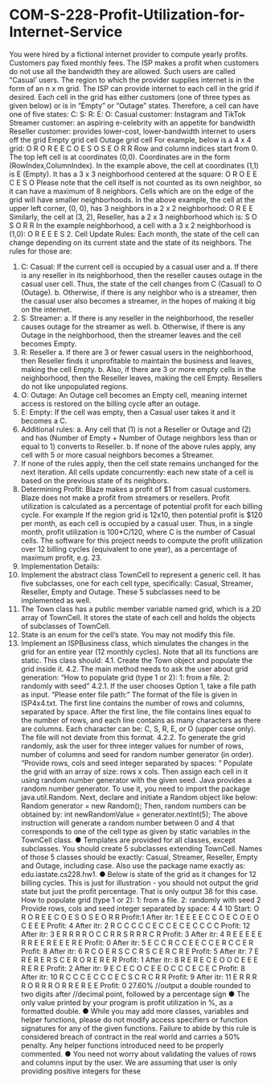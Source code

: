 # COM-S-228-Profit-Utilization-for-Internet-Service
You were hired by a fictional internet provider to compute yearly profits. Customers pay
fixed monthly fees. The ISP makes a profit when customers do not use all the bandwidth
they are allowed. Such users are called “Casual’ users. The region to which the provider
supplies internet is in the form of an n x m grid. The ISP can provide internet to each cell in
the grid if desired.
Each cell in the grid has either customers (one of three types as given below) or is in
“Empty” or “Outage” states. Therefore, a cell can have one of five states:
C:
S:
R:
E:
O:
Casual customer: Instagram and TikTok
Streamer customer: an aspiring e-celebrity with an appetite for bandwidth
Reseller customer: provides lower-cost, lower-bandwidth internet to users off the grid
Empty grid cell
Outage grid cell
For example, below is a 4 x 4 grid:
O R O R
E E C O
E S O S
E O R R
Row and column indices start from 0. The top left cell is at coordinates (0,0). Coordinates
are in the form (RowIndex,ColumnIndex). In the example above, the cell at coordinates (1,1)
is E (Empty). It has a 3 x 3 neighborhood centered at the square:
O R O
E E C
E S O
Please note that the cell itself is not counted as its own neighbor, so it can have a maximum of 8
neighbors.
Cells which are on the edge of the grid will have smaller neighborhoods. In the above
example, the cell at the upper left corner, (0, 0), has 3 neighbors in a 2 x 2 neighborhood:
O R
E E
Similarly, the cell at (3, 2), Reseller, has a 2 x 3 neighborhood which is:
S O S
O R R
In the example neighborhood, a cell with a 3 x 2 neighborhood is (1,0):
O R
E E
E S
2. Cell Update Rules:
Each month, the state of the cell can change depending on its current state and the state of its
neighbors. The rules for those are:
1. C: Casual: If the current cell is occupied by a casual user and
a. If there is any reseller in its neighborhood, then the reseller causes outage in the
casual user cell. Thus, the state of the cell changes from C (Casual) to O
(Outage).
b. Otherwise, if there is any neighbor who is a streamer, then the casual user also
becomes a streamer, in the hopes of making it big on the internet.
2. S: Streamer:
a. If there is any reseller in the neighborhood, the reseller causes outage for the
streamer as well.
b. Otherwise, if there is any Outage in the neighborhood, then the streamer leaves
and the cell becomes Empty.
3. R: Reseller
a. If there are 3 or fewer casual users in the neighborhood, then Reseller finds
it unprofitable to maintain the business and leaves, making the cell Empty.
b. Also, if there are 3 or more empty cells in the neighborhood, then the Reseller
leaves, making the cell Empty. Resellers do not like unpopulated regions.
4. O: Outage: An Outage cell becomes an Empty cell, meaning internet access is restored
on the billing cycle after an outage.
5. E: Empty: If the cell was empty, then a Casual user takes it and it becomes a C.
6. Additional rules:
a. Any cell that (1) is not a Reseller or Outage and (2) and has (Number of Empty +
Number of Outage neighbors less than or equal to 1) converts to Reseller.
b. If none of the above rules apply, any cell with 5 or more casual neighbors
becomes a Streamer.
7. If none of the rules apply, then the cell state remains unchanged for the next iteration.
All cells update concurrently: each new state of a cell is based on the previous state of its
neighbors.
3. Determining Profit:
Blaze makes a profit of $1 from casual customers. Blaze does not make a profit from
streamers or resellers.
Profit utilization is calculated as a percentage of potential profit for each billing cycle. For
example If the region grid is 12x10, then potential profit is $120 per month, as each cell is
occupied by a casual user. Thus, in a single month, profit utilization is 100*C/120, where C is
the number of Casual cells. The software for this project needs to compute the profit utilization
over 12 billing cycles (equivalent to one year), as a percentage of maximum profit, e.g. 23.
4. Implementation Details:
1. Implement the abstract class TownCell to represent a generic cell. It has five
subclasses, one for each cell type, specifically: Casual, Streamer, Reseller,
Empty and Outage. These 5 subclasses need to be implemented as well.
2. The Town class has a public member variable named grid, which is a 2D array of
TownCell. It stores the state of each cell and holds the objects of subclasses of
TownCell.
3. State is an enum for the cell’s state. You may not modify this file.
4. Implement an ISPBusiness class, which simulates the changes in the grid for an
entire year (12 monthly cycles). Note that all its functions are static. This class should:
4.1. Create the Town object and populate the grid inside it.
4.2. The main method needs to ask the user about grid generation:
“How to populate grid (type 1 or 2): 1: from a file. 2: randomly
with seed”
4.2.1. If the user chooses Option 1, take a file path as input.
“Please enter file path:”
The format of the file is given in ISP4x4.txt. The first line contains the number of
rows and columns, separated by space.
After the first line, the file contains lines equal to the number of rows, and each
line contains as many characters as there are columns. Each character can be:
C, S, R, E, or O (upper case only).
The file will not deviate from this format.
4.2.2. To generate the grid randomly, ask the user for three integer values for
number of rows, number of columns and seed for random number
generator (in order).
“Provide rows, cols and seed integer separated by
spaces: “
Populate the grid with an array of size: rows x cols. Then assign each cell in
it using random number generator with the given seed.
Java provides a random number generator. To use it, you need to import
the package java.util.Random. Next, declare and initiate a Random object
like below:
Random generator = new Random();
Then, random numbers can be obtained by:
int newRandomValue = generator.nextInt(5);
The above instruction will generate a random number between 0 and 4 that corresponds to
one of the cell type as given by static variables in the TownCell class.
● Templates are provided for all classes, except subclasses. You should create 5
subclasses extending TownCell. Names of those 5 classes should be exactly: Casual,
Streamer, Reseller, Empty and Outage, including case. Also use the package name
exactly as: edu.iastate.cs228.hw1.
● Below is state of the grid as it changes for 12 billing cycles. This is just for illustration -
you should not output the grid state but just the profit percentage. That is only output
38 for this case.
How to populate grid (type 1 or 2): 1: from a file. 2: randomly
with seed
2
Provide rows, cols and seed integer separated by space:
4 4 10
Start:
O R O R
E E C O
E S O S
E O R R
Profit:1
After itr: 1
E E E E
C C O E
C O E O
C E E E
Profit: 4
After itr: 2
R C C C
C C E C
C E C E
C C C C
Profit: 12
After itr: 3
E R R R
R O C C
R R S R
R R C R
Profit: 3
After itr: 4
R E E E
E E R R
E E R E
E E R E
Profit: 0
After itr: 5
E C C R
C C E E
C C E R
C C E R
Profit: 8
After itr: 6
R C O E
R S C C
R S C E
R C R E
Profit: 5
After itr: 7
E R E R
E R S C
E R O R
E R E R
Profit: 1
After itr: 8
R E R E
C E O O
C E E E
R E R E
Profit: 2
After itr: 9
E C E C
O C E E
O C C C
E C E C
Profit: 8
After itr: 10
R C C C
E C C C
E C S C
R C R R
Profit: 9
After itr: 11
E R R R
R O R R
R O R R
E R E E
Profit: 0
27.60% //output a double rounded to two digits after
//decimal point, followed by a percentage sign
● The only value printed by your program is profit utilization in %, as a formatted double.
● While you may add more classes, variables and helper functions, please do not
modify access specifiers or function signatures for any of the given functions. Failure
to abide by this rule is considered breach of contract in the real world and carries a
50% penalty. Any helper functions introduced need to be properly commented.
● You need not worry about validating the values of rows and columns input by the user.
We are assuming that user is only providing positive integers for these
